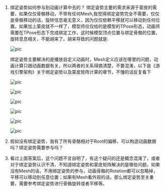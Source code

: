 
1. 绑定姿势如何参与到动画计算中去的？ 
   绑定姿势主要的需求来源于蒙皮的需要，如果仅仅骨骼移动，不带有任何Mesh,我觉得绑定姿势完全不需要，仅仅是骨骼移动的话，旋转信息毫无意义，因为仅仅依赖平移就可以移动到任何位置。如果加上蒙皮就不一样了，模型师仅仅给的是模型的TPose形态，动画师需要在TPose形态下完成绑定工作，这时候模型顶点位置与绑定骨骼的位置，旋转息息相关，不能胡来了。胡来导致的问题就是:

   ![pic](.\MiscPic/1.png)

   绑定姿势主要解决的是播放自定义动画时，Mesh定义应该在哪里的问题，动画计算只跟动画数据有关，所以两者的关系得搞清楚，不要混淆，以下是《游戏引擎架构》关于绑定姿势以及蒙皮矩阵计算的章节，不懂的话反复看下

   ![pic](.\MiscPic/2.png)

   ![pic](.\MiscPic/3.png)

   ![pic](.\MiscPic/4.png)

   ![pic](.\MiscPic/5.png)
   
   ![pic](.\MiscPic/6.png)

   ![pic](.\MiscPic/7.png)

   
2. 假如没有绑定姿势，我有了所有骨骼相对于Root的偏移，可以构造动画数据吗？绑定姿势需要参与吗？
3. 看过上面答案后，这个问题不言自明了，有这个疑问的还是概念混淆了，或者对于绑定姿势认识不清，不知道绑定姿势和蒙皮矩阵解决的是哪些问题。如果没有Mesh的话，不用绑定姿势的参与，动画骨骼的Rotation都可以忽略掉，平移可以移动到任意位置；如果有Mesh看外观的话，那么绑定姿势至关重要，需要参考绑定姿势进行骨骼旋转或者平移等。